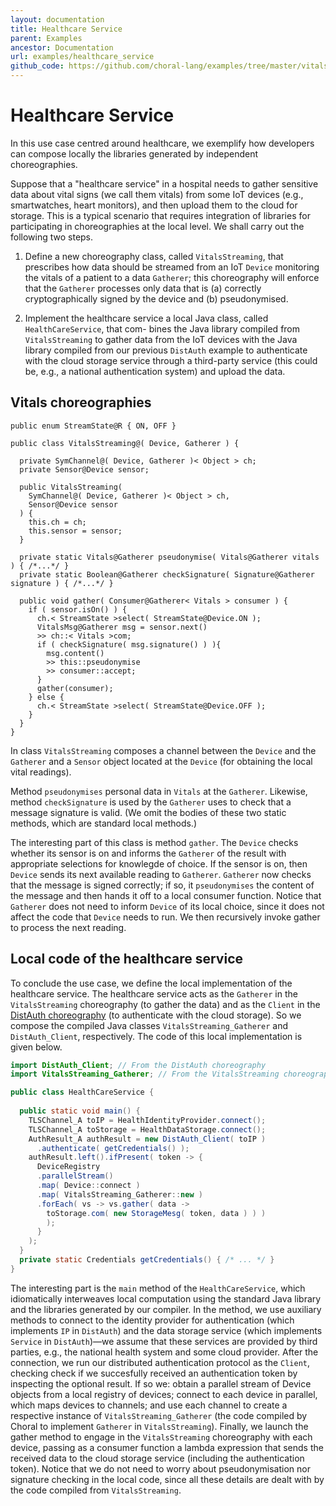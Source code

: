 ```yaml
---
layout: documentation
title: Healthcare Service
parent: Examples
ancestor: Documentation
url: examples/healthcare_service
github_code: https://github.com/choral-lang/examples/tree/master/vitals%20streaming
---
```


# Healthcare Service

In this use case centred around healthcare, we exemplify how developers can compose locally the libraries generated by independent choreographies.

Suppose that a "healthcare service" in a hospital needs to gather sensitive data about vital signs (we call them vitals) from some IoT devices (e.g., smartwatches, heart monitors), and then upload them to the cloud for storage. This is a typical scenario that requires integration of libraries for participating in choreographies at the local level. We shall carry out the following two steps.

1. Define a new choreography class, called `VitalsStreaming`, that prescribes how data should be streamed from an IoT `Device` monitoring the vitals of a patient to a data `Gatherer`; this choreography will enforce that the `Gatherer` processes only data that is (a) correctly cryptographically signed by the device and (b) pseudonymised.

2. Implement the healthcare service a local Java class, called `HealthCareService`, that com- bines the Java library compiled from `VitalsStreaming` to gather data from the IoT devices with the Java library compiled from our previous `DistAuth` example to authenticate with the cloud storage service through a third-party service (this could be, e.g., a national authentication system) and upload the data.

## Vitals choreographies

```choral
public enum StreamState@R { ON, OFF }

public class VitalsStreaming@( Device, Gatherer ) {
  
  private SymChannel@( Device, Gatherer )< Object > ch; 
  private Sensor@Device sensor;

  public VitalsStreaming( 
    SymChannel@( Device, Gatherer )< Object > ch, 
    Sensor@Device sensor 
  ) { 
    this.ch = ch;
    this.sensor = sensor; 
  }

  private static Vitals@Gatherer pseudonymise( Vitals@Gatherer vitals ) { /*...*/ }
  private static Boolean@Gatherer checkSignature( Signature@Gatherer signature ) { /*...*/ }
  
  public void gather( Consumer@Gatherer< Vitals > consumer ) {
    if ( sensor.isOn() ) {
      ch.< StreamState >select( StreamState@Device.ON );
      VitalsMsg@Gatherer msg = sensor.next() 
      >> ch::< Vitals >com; 
      if ( checkSignature( msg.signature() ) ){
        msg.content() 
        >> this::pseudonymise 
        >> consumer::accept; 
      }
      gather(consumer);
    } else {
      ch.< StreamState >select( StreamState@Device.OFF ); 
    }
  }
}
```

In class `VitalsStreaming` composes a channel between the `Device` and the `Gatherer` and a `Sensor` object located at the `Device` (for obtaining the local vital readings). 

Method `pseudonymises` personal data in `Vitals` at the `Gatherer`. Likewise, method `checkSignature` is used by the `Gatherer` uses to check that a message signature is valid. (We omit the bodies of these two static methods, which are standard local methods.) 

The interesting part of this class is method `gather`. The `Device` checks whether its sensor is on and informs the `Gatherer` of the result with appropriate selections for knowlegde of choice. If the sensor is on, then `Device` sends its next available reading to `Gatherer`. `Gatherer` now checks that the message is signed correctly; if so, it `pseudonymises` the content of the message and then hands it off to a local consumer function. Notice that `Gatherer` does not need to inform `Device` of its local choice, since it does not affect the code that `Device` needs to run. We then recursively invoke gather to process the next reading.

## Local code of the healthcare service

To conclude the use case, we define the local implementation of the healthcare service. The healthcare service acts as the `Gatherer` in the `VitalsStreaming` choreography (to gather the data) and as the `Client` in the [DistAuth choreography](/documentation/examples/distributed_authentication.html) (to authenticate with the cloud storage). So we compose the compiled Java classes `VitalsStreaming_Gatherer` and `DistAuth_Client`, respectively. The code of this local implementation is given below.

```java
import DistAuth_Client; // From the DistAuth choreography
import VitalsStreaming_Gatherer; // From the VitalsStreaming choreography public class 

public class HealthCareService {
  
  public static void main() {
    TLSChannel_A toIP = HealthIdentityProvider.connect();
    TLSChannel_A toStorage = HealthDataStorage.connect();
    AuthResult_A authResult = new DistAuth_Client( toIP )
      .authenticate( getCredentials() );
    authResult.left().ifPresent( token -> {
      DeviceRegistry
      .parallelStream()
      .map( Device::connect )
      .map( VitalsStreaming_Gatherer::new )
      .forEach( vs -> vs.gather( data -> 
        toStorage.com( new StorageMesg( token, data ) ) ) 
        );
      }
    ); 
  }
  private static Credentials getCredentials() { /* ... */ } 
}
```

The interesting part is the `main` method of the `HealthCareService`, which idiomatically interweaves local computation using the standard Java library and the libraries generated by our compiler. In the method, we use auxiliary methods to connect to the identity provider for authentication (which implements `IP` in `DistAuth`) and the data storage service (which implements `Service` in `DistAuth`)&mdash;we assume that these services are provided by third parties, e.g., the national health system and some cloud provider. 
After the connection, we run our distributed authentication protocol as the `Client`, checking check if we succesfully received an authentication token by inspecting the optional result. If so we: obtain a parallel stream of Device objects from a local registry of devices; connect to each device in parallel, which maps devices to channels; and use each channel to create a respective instance of `VitalsStreaming_Gatherer` (the code compiled by Choral to implement `Gatherer` in `VitalsStreaming`). Finally, we launch the gather method to engage in the `VitalsStreaming` choreography with each device, passing as a consumer function a lambda expression that sends the received data to the cloud storage service (including the authentication token).
Notice that we do not need to worry about pseudonymisation nor signature checking in the local code, since all these details are dealt with by the code compiled from `VitalsStreaming`.